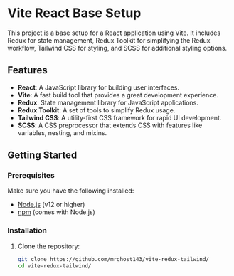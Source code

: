 # Vite React Base Setup

This project is a base setup for a React application using Vite. It includes Redux for state management, Redux Toolkit for simplifying the Redux workflow, Tailwind CSS for styling, and SCSS for additional styling options.

## Features

- **React**: A JavaScript library for building user interfaces.
- **Vite**: A fast build tool that provides a great development experience.
- **Redux**: State management library for JavaScript applications.
- **Redux Toolkit**: A set of tools to simplify Redux usage.
- **Tailwind CSS**: A utility-first CSS framework for rapid UI development.
- **SCSS**: A CSS preprocessor that extends CSS with features like variables, nesting, and mixins.

## Getting Started

### Prerequisites

Make sure you have the following installed:

- [Node.js](https://nodejs.org/) (v12 or higher)
- [npm](https://www.npmjs.com/) (comes with Node.js)

### Installation

1. Clone the repository:

   ```bash
   git clone https://github.com/mrghost143/vite-redux-tailwind/
   cd vite-redux-tailwind/